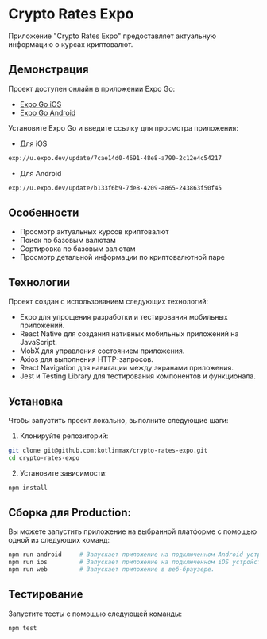 # Crypto Rates Expo

Приложение "Crypto Rates Expo" предоставляет актуальную информацию о курсах криптовалют.

## Демонстрация

Проект доступен онлайн в приложении Expo Go: 
  - [Expo Go iOS](https://itunes.apple.com/app/apple-store/id982107779)
  - [Expo Go Android](https://play.google.com/store/apps/details?id=host.exp.exponent&referrer=www)

Установите Expo Go и введите ссылку для просмотра приложения:
  - Для iOS 
  ```bash 
  exp://u.expo.dev/update/7cae14d0-4691-48e8-a790-2c12e4c54217
  ```
  - Для Android 
  ```bash 
  exp://u.expo.dev/update/b133f6b9-7de8-4209-a865-243863f50f45
  ```


## Особенности

- Просмотр актуальных курсов криптовалют
- Поиск по базовым валютам
- Сортировка по базовым валютам
- Просмотр детальной информации по криптовалютной паре

## Технологии

Проект создан с использованием следующих технологий:

- Expo для упрощения разработки и тестирования мобильных приложений.
- React Native для создания нативных мобильных приложений на JavaScript.
- MobX для управления состоянием приложения.
- Axios для выполнения HTTP-запросов.
- React Navigation для навигации между экранами приложения.
- Jest и Testing Library для тестирования компонентов и функционала.

## Установка

Чтобы запустить проект локально, выполните следующие шаги:

1. Клонируйте репозиторий:

```bash
git clone git@github.com:kotlinmax/crypto-rates-expo.git
cd crypto-rates-expo
```

2. Установите зависимости:

```bash
npm install
```

## Сборка для Production:
Вы можете запустить приложение на выбранной платформе с помощью одной из следующих команд:

```bash
npm run android     # Запускает приложение на подключенном Android устройстве или эмуляторе.
npm run ios         # Запускает приложение на подключенном iOS устройстве или симуляторе (только Mac).
npm run web         # Запускает приложение в веб-браузере.
```

## Тестирование
Запустите тесты с помощью следующей команды:
```bash
npm test
```